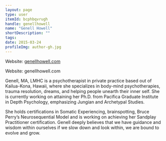 ```yaml
---
layout: page
type: user
itemId: bcphbqvrugh
handle: genellhowell
name: "Genell Howell"
shortDescription: ""
tags:
date: 2015-03-24
profileImg: author-gh.jpg
---
```


Website: [genellhowell.com](https://www.genellhowell.com/)

Website: genellhowell.com 

Genell, MA, LMHC is a psychotherapist in private practice based out of Kailua-Kona, Hawaii, where she specializes in body-mind psychotherapies, trauma resolution, dreams, and helping people unearth their inner self. She is currently working on attaining her Ph.D. from Pacifica Graduate Institute in Depth Psychology, emphasizing Jungian and Archetypal Studies. 

She holds certifications in Somatic Experiencing, brainspotting, Bruce Perry’s Neurosequential Model and is working on achieving her Sandplay Practitioner certification. Genell deeply believes that we have guidance and wisdom within ourselves if we slow down and look within, we are bound to evolve and grow.